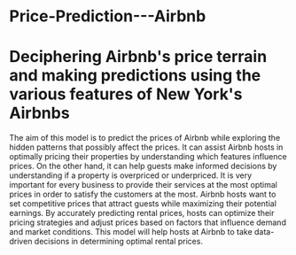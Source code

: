 # Price-Prediction---Airbnb
# Deciphering Airbnb's price terrain and making predictions using the various features of New York's Airbnbs
The aim of this model is to predict the prices of Airbnb while exploring the hidden patterns that possibly affect the prices. It can assist Airbnb hosts in optimally pricing their properties by understanding which features influence prices. On the other hand, it can help guests make informed decisions by understanding if a property is overpriced or underpriced. It is very important for every business to provide their services at the most optimal prices in order to satisfy the customers at the most. Airbnb hosts want to set competitive prices that attract guests while maximizing their potential earnings. By accurately predicting rental prices, hosts can optimize their pricing strategies and adjust prices based on factors that influence demand and market conditions. This model will help hosts at Airbnb to take data-driven decisions in determining optimal rental prices.
